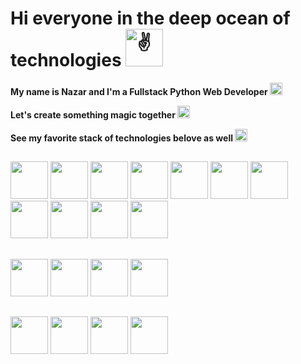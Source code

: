  

# Hi everyone in the deep ocean of technologies<picture> <source srcset="https://fonts.gstatic.com/s/e/notoemoji/latest/270c_fe0f/512.webp" type="image/webp">  <img src="https://fonts.gstatic.com/s/e/notoemoji/latest/270c_fe0f/512.gif" alt="✌" width="60" height="60"> </picture>

 **My name is Nazar and I'm a Fullstack Python Web Developer <picture> <source srcset="https://fonts.gstatic.com/s/e/notoemoji/latest/1f40d/512.webp" type="image/webp"> <img src="https://fonts.gstatic.com/s/e/notoemoji/latest/1f40d/512.gif" alt="🐍" width="20" height="20"> </picture>**

**Let's create something magic together <picture> <source srcset="https://fonts.gstatic.com/s/e/notoemoji/latest/1f52e/512.webp" type="image/webp"> <img src="https://fonts.gstatic.com/s/e/notoemoji/latest/1f52e/512.gif" alt="🔮" width="20" height="20"> </picture>** 

**See my favorite stack of technologies belove as well <picture> <source srcset="https://fonts.gstatic.com/s/e/notoemoji/latest/1f393/512.webp" type="image/webp"> <img src="https://fonts.gstatic.com/s/e/notoemoji/latest/1f393/512.gif" alt="🎓" width="20" height="20"> </picture>**

##

<img src="https://cdn.jsdelivr.net/gh/devicons/devicon@latest/icons/python/python-original-wordmark.svg" style="width:60px" /> <img src="https://cdn.jsdelivr.net/gh/devicons/devicon@latest/icons/django/django-plain.svg" style="width:60px" /> <img src="https://cdn.jsdelivr.net/gh/devicons/devicon@latest/icons/html5/html5-original-wordmark.svg" style="width:60px"/> <img src="https://cdn.jsdelivr.net/gh/devicons/devicon@latest/icons/css3/css3-original-wordmark.svg" style="width:60px" /> <img src="https://cdn.jsdelivr.net/gh/devicons/devicon@latest/icons/sass/sass-original.svg" style="width:60px" /> <img src="https://cdn.jsdelivr.net/gh/devicons/devicon@latest/icons/bootstrap/bootstrap-original-wordmark.svg" style="width:60px"/> <img src="https://cdn.jsdelivr.net/gh/devicons/devicon@latest/icons/foundation/foundation-original.svg" style="width:60px"/> <img src="https://cdn.jsdelivr.net/gh/devicons/devicon@latest/icons/javascript/javascript-original.svg" style="width:60px"/>
<img src="https://cdn.jsdelivr.net/gh/devicons/devicon@latest/icons/nodejs/nodejs-original-wordmark.svg" style="width:60px"/> <img src="https://cdn.jsdelivr.net/gh/devicons/devicon@latest/icons/pypi/pypi-original-wordmark.svg" style="width:60px" />
<img src="https://cdn.jsdelivr.net/gh/devicons/devicon@latest/icons/npm/npm-original-wordmark.svg" style="width:60px"/>                     
##
<img src="https://cdn.jsdelivr.net/gh/devicons/devicon@latest/icons/heroku/heroku-original-wordmark.svg" style="width:60px"/> <img src="https://cdn.jsdelivr.net/gh/devicons/devicon@latest/icons/amazonwebservices/amazonwebservices-original-wordmark.svg" style="width:60px" /> <img src="https://cdn.jsdelivr.net/gh/devicons/devicon@latest/icons/postgresql/postgresql-original-wordmark.svg" style="width:60px"/> <img src="https://cdn.jsdelivr.net/gh/devicons/devicon@latest/icons/sqlite/sqlite-original.svg" style="width:60px"/>
##
<img src="https://cdn.jsdelivr.net/gh/devicons/devicon@latest/icons/git/git-original-wordmark.svg" style="width:60px" /> <img src="https://cdn.jsdelivr.net/gh/devicons/devicon@latest/icons/github/github-original.svg" style="width:60px"/>
<img src="https://cdn.jsdelivr.net/gh/devicons/devicon@latest/icons/pytest/pytest-original.svg" style="width:60px"/> <img src="https://cdn.jsdelivr.net/gh/devicons/devicon@latest/icons/postman/postman-original.svg" style="width:60px"/>
          
                   
          
          
          
          
          
          
                   
          

<!--
**Nazar-Pichak/Nazar-Pichak** is a ✨ _special_ ✨ repository because its `README.md` (this file) appears on your GitHub profile.

Here are some ideas to get you started:

- 🔭 I’m currently working on ...
- 🌱 I’m currently learning ...
- 👯 I’m looking to collaborate on ...
- 🤔 I’m looking for help with ...
- 💬 Ask me about ...
- 📫 How to reach me: ...
- 😄 Pronouns: ...
- ⚡ Fun fact: ...
-->
